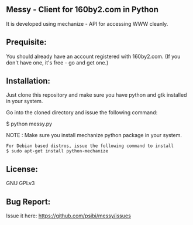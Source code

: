 Messy - Client for 160by2.com in Python
----------------------------------------

It is developed using mechanize - API for accessing WWW cleanly.

Prequisite: 
-----------
You should already have an account registered with 160by2.com. (If you don't have one, it's free - go and get one.)

Installation:
-------------
Just clone this repository and make sure you have python and gtk installed in your system.

Go into the cloned directory and issue the following command:

   $ python messy.py

NOTE : 	Make sure you install mechanize python package in your system.

	For Debian based distros, issue the following command to install
	$ sudo apt-get install python-mechanize 

License:
--------
GNU GPLv3

Bug Report:
-----------
Issue it here: https://github.com/psibi/messy/issues


